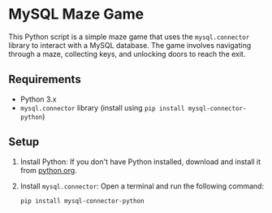 # MySQL Maze Game

This Python script is a simple maze game that uses the `mysql.connector` library to interact with a MySQL database. The game involves navigating through a maze, collecting keys, and unlocking doors to reach the exit.

## Requirements

- Python 3.x
- `mysql.connector` library (install using `pip install mysql-connector-python`)

## Setup

1. Install Python: If you don't have Python installed, download and install it from [python.org](https://www.python.org/downloads/).

2. Install `mysql.connector`: Open a terminal and run the following command:
   ```bash
   pip install mysql-connector-python
